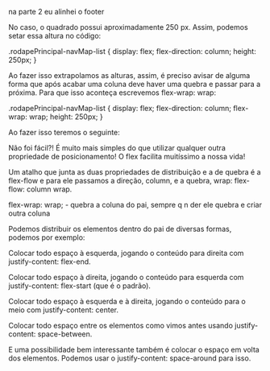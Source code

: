 na parte 2 eu alinhei o footer


No caso, o quadrado possui aproximadamente 250 px. Assim, podemos setar essa altura no código:

.rodapePrincipal-navMap-list {
    display: flex;
    flex-direction: column;
    height: 250px;
}


Ao fazer isso extrapolamos as alturas, assim, é preciso avisar de alguma forma que após acabar uma coluna deve haver uma quebra e passar para a próxima. Para que isso aconteça escrevemos flex-wrap: wrap:

.rodapePrincipal-navMap-list {
    display: flex;
    flex-direction: column;
    flex-wrap: wrap;
    height: 250px;
}

Ao fazer isso teremos o seguinte:


Não foi fácil?! É muito mais simples do que utilizar qualquer outra propriedade de posicionamento! O flex facilita muitíssimo a nossa vida!

Um atalho que junta as duas propriedades de distribuição e a de quebra é a flex-flow e para ele passamos a direção, column, e a quebra, wrap: flex-flow: column wrap.


flex-wrap: wrap; - quebra a coluna do pai, sempre q n der ele quebra e criar outra coluna


Podemos distribuir os elementos dentro do pai de diversas formas, podemos por exemplo:

Colocar todo espaço à esquerda, jogando o conteúdo para direita com justify-content: flex-end.

Colocar todo espaço à direita, jogando o conteúdo para esquerda com justify-content: flex-start (que é o padrão).

Colocar todo espaço à esquerda e à direita, jogando o conteúdo para o meio com justify-content: center.

Colocar todo espaço entre os elementos como vimos antes usando justify-content: space-between.

E uma possibilidade bem interessante também é colocar o espaço em volta dos elementos. Podemos usar o justify-content: space-around para isso.
